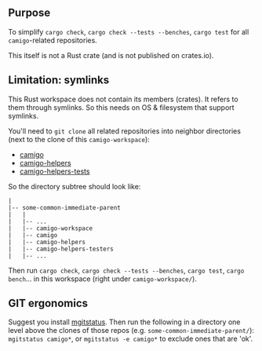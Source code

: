 ## Purpose

To simplify `cargo check`, `cargo check --tests --benches`, `cargo test` for all `camigo`-related
repositories.

This itself is not a Rust crate (and is not published on crates.io).

## Limitation: symlinks

This Rust workspace does not contain its members (crates). It refers to them through symlinks. So
this needs on OS & filesystem that support symlinks.

You'll need to `git clone` all related repositories into neighbor directories (next to the clone of
this `camigo-workspace`):

- [camigo](https://github.com/peter-kehl/camigo)
- [camigo-helpers](https://github.com/peter-kehl/camigo-helpers)
- [camigo-helpers-tests](https://github.com/peter-kehl/camigo-helpers-tests)

So the directory subtree should look like:

```
|
|-- some-common-immediate-parent
|   |
|   |-- ...
|   |-- camigo-workspace
|   |-- camigo
|   |-- camigo-helpers
|   |-- camigo-helpers-testers
|   |-- ...
```

Then run `cargo check`, `cargo check --tests --benches`, `cargo test`, `cargo bench`... in this
workspace (right under `camigo-workspace/`).

## GIT ergonomics

Suggest you install [mgitstatus](https://github.com/fboender/multi-git-status). Then run the
following in a directory one level above the clones of those repos (e.g.
`some-common-immediate-parent/`): `mgitstatus camigo*`, or `mgitstatus -e camigo*` to exclude ones
that are 'ok'.
